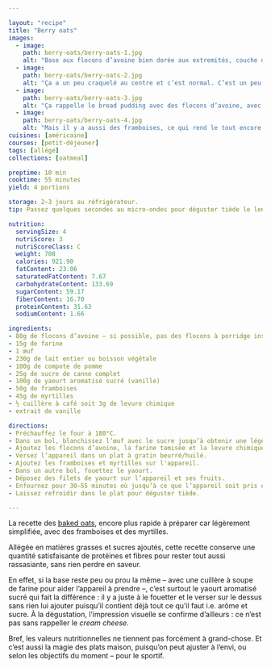 ```yaml
---

layout: "recipe"
title: "Berry oats"
images:
  - image:
    path: berry-oats/berry-oats-1.jpg
    alt: "Base aux flocons d’avoine bien dorée aux extremités, couche de yaourt bien blanche qui ressemble à du cream cheese et laisse deviner framboises et myrtilles. Aucun doute, ça donne envie."
  - image:
    path: berry-oats/berry-oats-2.jpg
    alt: "Ça a un peu craquelé au centre et c’est normal. C’est un peu comme le flan pâtissier ou cheesecake que vous n’arrivez jamais à avoir bien lisse, ça tient du miracle."
  - image:
    path: berry-oats/berry-oats-3.jpg
    alt: "Ça rappelle le bread pudding avec des flocons d’avoine, avec un résultat bien humide et moelleux, sur lequel viennent se blottir des myrtilles."
  - image:
    path: berry-oats/berry-oats-4.jpg
    alt: "Mais il y a aussi des framboises, ce qui rend le tout encore plus intéressant avec un double jeu de textures et saveurs juteuses sous la dent."
cuisines: [américaine]
courses: [petit-déjeuner]
tags: [allégé]
collections: [oatmeal]

preptime: 10 min
cooktime: 55 minutes
yield: 4 portions

storage: 2–3 jours au réfrigérateur.
tip: Passez quelques secondes au micro-ondes pour déguster tiède le lendemain, s’il vous en reste.

nutrition:
  servingSize: 4
  nutriScore: 3
  nutriScoreClass: C
  weight: 708
  calories: 921.90
  fatContent: 23.06
  saturatedFatContent: 7.67
  carbohydrateContent: 133.69
  sugarContent: 59.17
  fiberContent: 16.70
  proteinContent: 31.63
  sodiumContent: 1.66

ingredients:
- 80g de flocons d’avoine – si possible, pas des flocons à porridge instantané type Quaker Oats
- 15g de farine
- 1 œuf
- 230g de lait entier ou boisson végétale
- 100g de compote de pomme
- 25g de sucre de canne complet
- 100g de yaourt aromatisé sucré (vanille)
- 50g de framboises
- 45g de myrtilles
- ½ cuillère à café soit 3g de levure chimique
- extrait de vanille

directions:
- Préchauffez le four à 180°C.
- Dans un bol, blanchissez l’œuf avec le sucre jusqu’à obtenir une légère mousse en surface.
- Ajoutez les flocons d’avoine, la farine tamisée et la levure chimique, le lait, la compote de pomme, l’extrait de vanille, et mélangez bien.
- Versez l’appareil dans un plat à gratin beurré/huilé.
- Ajoutez les framboises et myrtilles sur l'appareil.
- Dans un autre bol, fouettez le yaourt.
- Déposez des filets de yaourt sur l’appareil et ses fruits.
- Enfournez pour 30–55 minutes où jusqu’à ce que l’appareil soit pris et gigote à peine au centre – ça va dépendre de votre plat, etc. Si besoin de plus de cuisson, déposez du papier aluminium sur le dessus du plat.
- Laissez refroidir dans le plat pour déguster tiède.

---
```


La recette des [baked oats](baked-oats.html), encore plus rapide à préparer car légèrement simplifiée, avec des framboises et des myrtilles.

Allégée en matières grasses et sucres ajoutés, cette recette conserve une quantité satisfaisante de protéines et fibres pour rester tout aussi rassasiante, sans rien perdre en saveur.

En effet, si la base reste peu ou prou la même – avec une cuillère à soupe de farine pour aider l’appareil à prendre –, c’est surtout le yaourt aromatisé sucré qui fait la différence&nbsp;: il y a juste à le fouetter et le verser sur le dessus sans rien lui ajouter puisqu’il contient déjà tout ce qu’il faut i.e. arôme et sucre. À la dégustation, l’impression visuelle se confirme d’ailleurs&nbsp;: ce n’est pas sans rappeller le <i lang="en">cream cheese.</i>

Bref, les valeurs nutritionnelles ne tiennent pas forcément à grand-chose. Et c’est aussi la magie des plats maison, puisqu’on peut ajuster à l’envi, ou selon les objectifs du moment – pour le sportif.